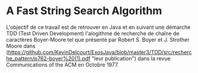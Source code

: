 # A Fast String Search Algorithm

L'objectif de ce travail est de retrouver en Java et en suivant une démarche TDD (Test Driven Development) l'alogithme de recherche de chaîne de caractères Boyer-Moore tel que présenté par Robert S. Boyer et J. Strother Moore dans (https://github.com/KevinDelcourt/ExosJava/blob/master3/TDD/src/recherche_pattern/p762-boyer%20(1).pdf "leur publication")  dans la revue Communications of the ACM en Octobre 1977.

